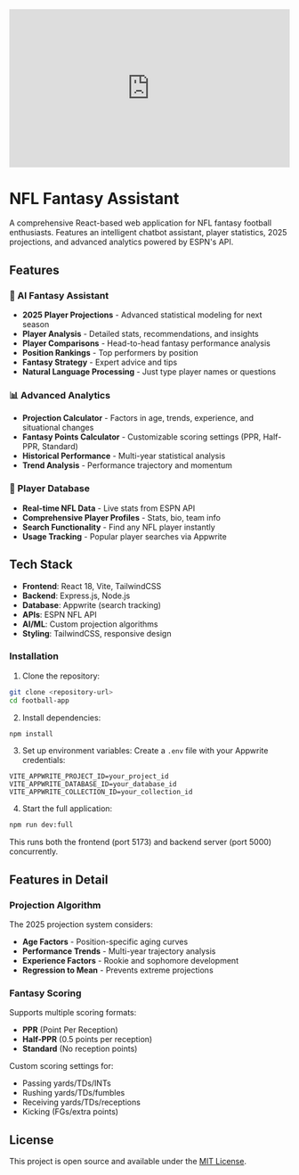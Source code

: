 <div style="position: relative; padding-bottom: 56.25%; height: 0;"><iframe src="https://www.loom.com/embed/d6f52e624d334f3498a77f6418a30c6d?sid=789a13b4-421b-4705-8155-2f795e02d8c0" frameborder="0" webkitallowfullscreen mozallowfullscreen allowfullscreen style="position: absolute; top: 0; left: 0; width: 100%; height: 100%;"></iframe></div>

# NFL Fantasy Assistant

A comprehensive React-based web application for NFL fantasy football enthusiasts. Features an intelligent chatbot assistant, player statistics, 2025 projections, and advanced analytics powered by ESPN's API.

## Features

### 🤖 AI Fantasy Assistant
- **2025 Player Projections** - Advanced statistical modeling for next season
- **Player Analysis** - Detailed stats, recommendations, and insights
- **Player Comparisons** - Head-to-head fantasy performance analysis
- **Position Rankings** - Top performers by position
- **Fantasy Strategy** - Expert advice and tips
- **Natural Language Processing** - Just type player names or questions

### 📊 Advanced Analytics
- **Projection Calculator** - Factors in age, trends, experience, and situational changes
- **Fantasy Points Calculator** - Customizable scoring settings (PPR, Half-PPR, Standard)
- **Historical Performance** - Multi-year statistical analysis
- **Trend Analysis** - Performance trajectory and momentum

### 🏈 Player Database
- **Real-time NFL Data** - Live stats from ESPN API
- **Comprehensive Player Profiles** - Stats, bio, team info
- **Search Functionality** - Find any NFL player instantly
- **Usage Tracking** - Popular player searches via Appwrite

## Tech Stack
- **Frontend**: React 18, Vite, TailwindCSS
- **Backend**: Express.js, Node.js
- **Database**: Appwrite (search tracking)
- **APIs**: ESPN NFL API
- **AI/ML**: Custom projection algorithms
- **Styling**: TailwindCSS, responsive design

### Installation
1. Clone the repository:
```bash
git clone <repository-url>
cd football-app
```

2. Install dependencies:
```bash
npm install
```

3. Set up environment variables:
Create a `.env` file with your Appwrite credentials:
```
VITE_APPWRITE_PROJECT_ID=your_project_id
VITE_APPWRITE_DATABASE_ID=your_database_id
VITE_APPWRITE_COLLECTION_ID=your_collection_id
```

4. Start the full application:
```bash
npm run dev:full
```

This runs both the frontend (port 5173) and backend server (port 5000) concurrently.

## Features in Detail

### Projection Algorithm
The 2025 projection system considers:
- **Age Factors** - Position-specific aging curves
- **Performance Trends** - Multi-year trajectory analysis
- **Experience Factors** - Rookie and sophomore development
- **Regression to Mean** - Prevents extreme projections

### Fantasy Scoring
Supports multiple scoring formats:
- **PPR** (Point Per Reception)
- **Half-PPR** (0.5 points per reception)
- **Standard** (No reception points)

Custom scoring settings for:
- Passing yards/TDs/INTs
- Rushing yards/TDs/fumbles
- Receiving yards/TDs/receptions
- Kicking (FGs/extra points)

## License

This project is open source and available under the [MIT License](LICENSE).
